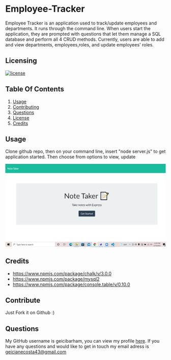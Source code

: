 # Employee-Tracker

Employee Tracker is an application used to track/update employees and departments. It runs through the command line. When users start the application, they are prompted with questions that let them manage a SQL database and perform all 4 CRUD methods.
Currently, users are able to add and view departments, employees,roles,  and update employees' roles.

## Licensing

[![license](https://img.shields.io/badge/license-MIT-success)](https://opensource.org/licenses/MIT)


    
## Table Of Contents


1. [Usage](#usage)
2. [Contributing](#contributing)
3. [Questions](#questions)
3. [License](#license)
4. [Credits](#credits)
    

    
## Usage
    
Clone github repo, then on your command line, insert "node server.js" to get application started. Then choose from options to view, update

![alt-text](https://github.com/geicibarham/Note_Taker/blob/main/screenshot/Screenshot%20(64).png)

## Credits
* https://www.npmjs.com/package/chalk/v/3.0.0
* https://www.npmjs.com/package/mysql2
* https://www.npmjs.com/package/console.table/v/0.10.0
    
## Contribute
    
Just Fork it on Github :)
    
## Questions 
    
My GitHub username is geicibarham, you can view my profile [here](https://github.com/geicibarham/).
If you have any questions and would like to get in touch my email adress is geicianecosta43@gmail.com
    
    
  
        
